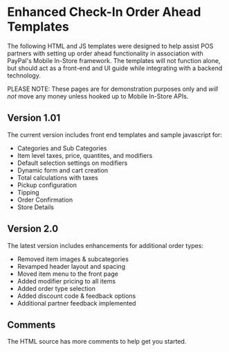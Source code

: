 Enhanced Check-In Order Ahead Templates
=========
The following HTML and JS templates were designed to help assist POS partners with setting up order ahead functionality in association with PayPal's Mobile In-Store framework.  The templates will not function alone, but should act as a front-end and UI guide while integrating with a backend technology.

PLEASE NOTE: These pages are for demonstration purposes only and *will not* move any money unless hooked up to Mobile In-Store APIs. 

Version 1.01
-
The current version includes front end templates and sample javascript for:

  - Categories and Sub Categories
  - Item level taxes, price, quantites, and modifiers
  - Default selection settings on modifiers
  - Dynamic form and cart creation
  - Total calculations with taxes
  - Pickup configuration
  - Tipping
  - Order Confirmation
  - Store Details

Version 2.0
-
  The latest version includes enhancements for additional order types:

  - Removed item images & subcategories
  - Revamped header layout and spacing
  - Moved item menu to the front page
  - Added modifier pricing to all items
  - Added order type selection
  - Added discount code & feedback options
  - Additional partner feedback implemented

Comments
--------------
The HTML source has more comments to help get you started.
